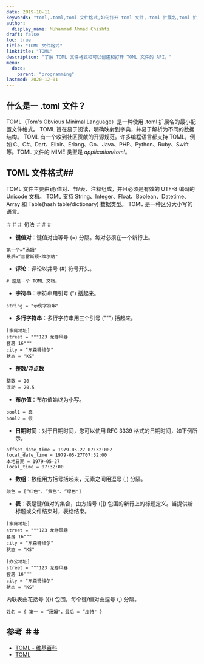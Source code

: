 ```yaml
---
date: 2019-10-11
keywords: "toml,.toml,toml 文件格式,如何打开 toml 文件,.toml 扩展名,toml 扩展名"
author:
  display_name: Muhammad Ahmad Chishti
draft: false
toc: true
title: "TOML 文件格式"
linktitle: "TOML"
description: "了解 TOML 文件格式和可以创建和打开 TOML 文件的 API。"
menu:
  docs:
    parent: "programming"
lastmod: 2020-12-01
---
```


## 什么是一 .toml 文件？ ##

TOML（Tom's Obvious Minimal Language）是一种使用 .toml 扩展名的最小配置文件格式。 TOML 旨在易于阅读，明确映射到字典，并易于解析为不同的数据结构。 TOML 有一个收到社区贡献的开源规范。许多编程语言都支持 TOML，例如 C、C#、Dart、Elixir、Erlang、Go、Java、PHP、Python、Ruby、Swift 等。TOML 文件的 MIME 类型是 *application/toml*。


## TOML 文件格式##

TOML 文件主要由键/值对、节/表、注释组成，并且必须是有效的 UTF-8 编码的 Unicode 文档。 TOML 支持 String、Integer、Float、Boolean、Datetime、Array 和 Table(hash table/dictionary) 数据类型。 TOML 是一种区分大小写的语言。

＃＃＃ 句法 ＃＃＃

- **键值对**：键值对由等号 (=) 分隔。每对必须在一个新行上。

```汤姆
第一个=“汤姆"
最后=“普雷斯顿-维尔纳"
```

- **评论**：评论以井号 (#) 符号开头。

```汤姆
# 这是一个 TOML 文档。
```

- **字符串**：字符串用引号 (") 括起来。

```汤姆
string = "示例字符串"
```

- **多行字符串**：多行字符串用三个引号 (""") 括起来。

```汤姆
[家庭地址]
street = """123 龙卷风巷
套房 16"""
city = "东森特维尔"
状态 = "KS"
```

- **整数/浮点数**

```汤姆
整数 = 20
浮动 = 20.5
```

- **布尔值**：布尔值始终为小写。

```汤姆
bool1 = 真
bool2 = 假
```

- **日期时间**：对于日期时间，您可以使用 RFC 3339 格式的日期时间，如下例所示。

```汤姆
offset_date_time = 1979-05-27 07:32:00Z
local_date_time = 1979-05-27T07:32:00
本地日期 = 1979-05-27
local_time = 07:32:00
```

- **数组**：数组用方括号括起来，元素之间用逗号 (,) 分隔。

```汤姆
颜色 = [“红色"、“黄色"、“绿色"]
```

- **表**：表是键/值对的集合，由方括号 ([]) 包围的新行上的标题定义。当提供新标题或文件结束时，表格结束。

```汤姆
[家庭地址]
street = """123 龙卷风巷
套房 16"""
city = "东森特维尔"
状态 = "KS"

[办公地址]
street = """123 龙卷风巷
套房 16"""
city = "东森特维尔"
状态 = "KS"
```

内联表由花括号 ({}) 包围，每个键/值对由逗号 (,) 分隔。

```汤姆
姓名 = { 第一 = “汤姆"，最后 = “皮特" }
```

## 参考 ＃＃

- [TOML - 维基百科](https://en.wikipedia.org/wiki/TOML)
- [TOML](https://toml.io/en/)

